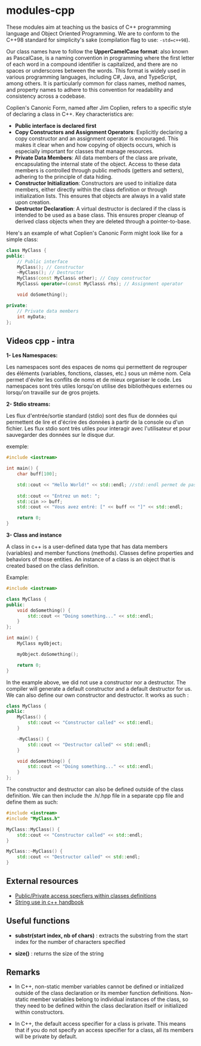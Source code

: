 # modules-cpp

These modules aim at teaching us the basics of C++ programming language and Object Oriented Programming. We are to conform to the C++98 standard for simplicity's sake (compilation flag to use: ```-std=c++98```).

Our class names have to follow the **UpperCamelCase format**: also known as PascalCase, is a naming convention in programming where the first letter of each word in a compound identifier is capitalized, and there are no spaces or underscores between the words. This format is widely used in various programming languages, including C#, Java, and TypeScript, among others. It is particularly common for class names, method names, and property names to adhere to this convention for readability and consistency across a codebase.

Coplien's Canonic Form, named after Jim Coplien, refers to a specific style of declaring a class in C++. Key characteristics are:
- **Public interface is declared first**
- **Copy Constructors and Assignment Operators**: Explicitly declaring a copy constructor and an assignment operator is encouraged. This makes it clear when and how copying of objects occurs, which is especially important for classes that manage resources.
- **Private Data Members**: All data members of the class are private, encapsulating the internal state of the object. Access to these data members is controlled through public methods (getters and setters), adhering to the principle of data hiding.
- **Constructor Initialization**: Constructors are used to initialize data members, either directly within the class definition or through initialization lists. This ensures that objects are always in a valid state upon creation.
- **Destructor Declaration**: A virtual destructor is declared if the class is intended to be used as a base class. This ensures proper cleanup of derived class objects when they are deleted through a pointer-to-base.

Here's an example of what Coplien's Canonic Form might look like for a simple class:

```cpp
class MyClass {
public:
    // Public interface
    MyClass(); // Constructor
    ~MyClass(); // Destructor
    MyClass(const MyClass& other); // Copy constructor
    MyClass& operator=(const MyClass& rhs); // Assignment operator

    void doSomething();

private:
    // Private data members
    int myData;
};
```

## Videos cpp - intra

**1- Les Namespaces:**

Les namespaces sont des espaces de noms qui permettent de regrouper des éléments (variables, fonctions, classes, etc.) sous un même nom. Cela permet d'éviter les conflits de noms et de mieux organiser le code. Les namespaces sont très utiles lorsqu'on utilise des bibliothèques externes ou lorsqu'on travaille sur de gros projets.

**2- Stdio streams:**

Les flux d'entrée/sortie standard (stdio) sont des flux de données qui permettent de lire et d'écrire des données à partir de la console ou d'un fichier. Les flux stdio sont très utiles pour interagir avec l'utilisateur et pour sauvegarder des données sur le disque dur.

exemple:

```cpp
#include <iostream>

int main() {
    char buff[100];

    std::cout << "Hello World!" << std::endl; //std::endl permet de passer à la ligne
    
    std::cout << "Entrez un mot: ";
    std::cin >> buff;
    std::cout << "Vous avez entré: [" << buff << "]" << std::endl;

    return 0;
}
```

**3- Class and instance**

A class in c++ is a user-defined data type that has data members (variables) and member functions (methods). Classes define properties and behaviors of those entities. An instance of a class is an object that is created based on the class definition.

Example:

```cpp
#include <iostream>

class MyClass {
public:
    void doSomething() {
        std::cout << "Doing something..." << std::endl;
    }
};

int main() {
    MyClass myObject;

    myObject.doSomething();

    return 0;
}
```

In the example above, we did not use a constructor nor a destructor. The compiler will generate a default constructor and a default destructor for us. We can also define our own constructor and destructor. It works as such :
    
```cpp 
class MyClass {
public:
    MyClass() {
        std::cout << "Constructor called" << std::endl;
    }

    ~MyClass() {
        std::cout << "Destructor called" << std::endl;
    }

    void doSomething() {
        std::cout << "Doing something..." << std::endl;
    }
};
```
The constructor and destructor can also be defined outside of the class definition. We can then include the .h/.hpp file in a separate cpp file and define them as such:

```cpp
#include <iostream>
#include "MyClass.h"

MyClass::MyClass() {
    std::cout << "Constructor called" << std::endl;
}

MyClass::~MyClass() {
    std::cout << "Destructor called" << std::endl;
}
```

## External resources

- [Public/Private access specfiers within classes definitions](https://www.youtube.com/watch?v=pnhGOznp0UM)
- [String use in c++ handbook](https://www.learncpp.com/cpp-tutorial/introduction-to-stdstring/)


## Useful functions

- **substr(start index, nb of chars)** : extracts the substring from the start index for the number of characters specified

- **size()** : returns the size of the string

## Remarks

- In C++, non-static member variables cannot be defined or initialized outside of the class declaration or its member function definitions. Non-static member variables belong to individual instances of the class, so they need to be defined within the class declaration itself or initialized within constructors. 

- In C++, the default access specifier for a class is private. This means that if you do not specify an access specifier for a class, all its members will be private by default.